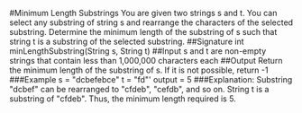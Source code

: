 #Minimum Length Substrings
You are given two strings s and t. You can select any substring of string s and rearrange the characters of the selected substring. Determine the minimum length of the substring of s such that string t is a substring of the selected substring.
##Signature
int minLengthSubstring(String s, String t)
##Input
s and t are non-empty strings that contain less than 1,000,000 characters each
##Output
Return the minimum length of the substring of s. If it is not possible, return -1
###Example
s = "dcbefebce"
t = "fd"'
output = 5
###Explanation:
Substring "dcbef" can be rearranged to "cfdeb", "cefdb", and so on. String t is a substring of "cfdeb". Thus, the minimum length required is 5.